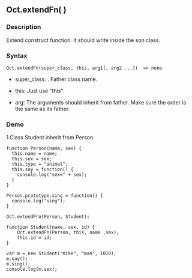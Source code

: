 ## Oct.extendFn( )

### Description

Extend construct function. It should write inside the son class.

### Syntax
	Oct.extendFn(super_class, this, arg1[, arg2 ...])  => none

- super_class: <String>. Father class name.

- this: Just use "this".

- arg: The arguments should inherit from father. Make sure the order is the same as its father.

### Demo

1.Class Student inherit from Person.

	function Person(name, sex) {
	  this.name = name;
	  this.sex = sex;
	  this.type = "animal";
	  this.say = function() {
	    console.log("sex=" + sex);
	  }
	}

	Person.prototype.sing = function() {
	  console.log("sing");
	}

	Oct.extendPro(Person, Student);

	function Student(name, sex, id) {
		Oct.extendFn(Person, this, name ,sex);
		this.id = id;
	}

	var m = new Student("mike", "man", 1010);
	m.say();
	m.sing();
	console.log(m.sex);